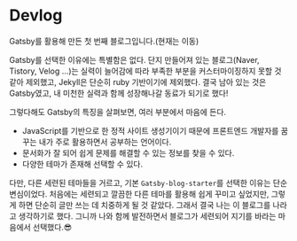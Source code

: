 # Devlog

Gatsby를 활용해 만든 첫 번째 블로그입니다.(현재는 이동)

Gatsby를 선택한 이유에는 특별함은 없다. 단지 만들어져 있는 블로그(Naver, Tistory, Velog …)는 실력이 늘어감에 따라 부족한 부분을 커스터마이징하지 못할 것 같아 제외했고, Jekyll은 단순히 ruby 기반이기에 제외했다. 결국 남아 있는 것은 Gatsby였고, 내 미천한 실력과 함께 성장해나갈 동료가 되기로 했다!

그렇다해도 Gatsby의 특징을 살펴보면, 여러 부분에서 마음에 든다.

- JavaScript를 기반으로 한 정적 사이트 생성기이기 때문에 프론트엔드 개발자를 꿈꾸는 내가 주로 활용하면서 공부하는 언어이다.
- 문서화가 잘 되어 쉽게 문제를 해결할 수 있는 정보를 찾을 수 있다.
- 다양한 테마가 존재해 선택할 수 있다.

다만, 다른 세련된 테마들을 거르고, 기본 `Gatsby-blog-starter`를 선택한 이유는 단순 변심이었다. 처음에는 세련되고 깔끔한 다른 테마를 활용해 쉽게 꾸미고 싶었지만, 그렇게 하면 단순히 글만 쓰는 데 치중하게 될 것 같았다. 그래서 결국 나는 이 블로그를 나라고 생각하기로 했다. 그니까 나와 함께 발전하면서 블로그가 세련되어 지기를 바라는 마음에서 선택했다.😎
